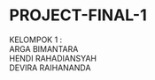 # PROJECT-FINAL-1
KELOMPOK 1 :<br/>
ARGA BIMANTARA <br/>
HENDI RAHADIANSYAH <br/>
DEVIRA RAIHANANDA
